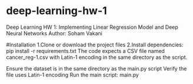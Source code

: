 # deep-learning-hw-1

Deep Learning HW 1: Implementing Linear Regression Model and Deep Neural Networks
Author: Soham Vakani

#Installation
1.Clone or download the project files
2.Install dependencies:
pip install -r requirements.txt
The code expects a CSV file named cancer_reg-1.csv with Latin-1 encoding in the same directory as the script.

Ensure the dataset is in the same directory as the main.py script
Verify the file uses Latin-1 encoding
Run the main script:
main.py
